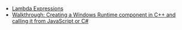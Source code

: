 - [Lambda Expressions](http://docs.oracle.com/javase/tutorial/java/javaOO/lambdaexpressions.html)
- [Walkthrough: Creating a Windows Runtime component in C++ and calling it from JavaScript or C#](https://docs.microsoft.com/en-us/windows/uwp/winrt-components/walkthrough-creating-a-basic-windows-runtime-component-in-cpp-and-calling-it-from-javascript-or-csharp)

